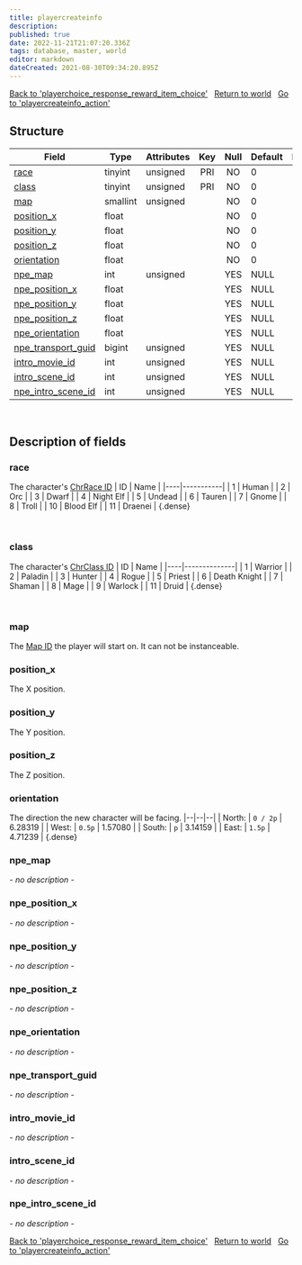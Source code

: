```yaml
---
title: playercreateinfo
description: 
published: true
date: 2022-11-21T21:07:20.336Z
tags: database, master, world
editor: markdown
dateCreated: 2021-08-30T09:34:20.895Z
---
```


<a href="https://trinitycore.info/en/database/master/world/playerchoice_response_reward_item_choice" class="mt-5 v-btn v-btn--depressed v-btn--flat v-btn--outlined theme--light v-size--default darkblue--text text--lighten-3"><span class="v-btn__content"><i aria-hidden="true" class="v-icon notranslate v-icon--left mdi mdi-arrow-left theme--light"></i><span>Back to 'playerchoice_response_reward_item_choice'</span></span></a>&nbsp;&nbsp;&nbsp;<a href="https://trinitycore.info/en/database/master/world/home" class="mt-5 v-btn v-btn--depressed v-btn--flat v-btn--outlined theme--light v-size--default darkblue--text text--lighten-3"><span class="v-btn__content"><i aria-hidden="true" class="v-icon notranslate v-icon--left mdi mdi-home-outline theme--light"></i><span>Return to world</span></span></a>&nbsp;&nbsp;&nbsp;<a href="https://trinitycore.info/en/database/master/world/playercreateinfo_action" class="mt-5 v-btn v-btn--depressed v-btn--flat v-btn--outlined theme--light v-size--default darkblue--text text--lighten-3"><span class="v-btn__content"><span>Go to 'playercreateinfo_action'</span><i aria-hidden="true" class="v-icon notranslate v-icon--right mdi mdi-arrow-right theme--light"></i></span></a>

## Structure

| Field | Type | Attributes | Key | Null | Default | Extra | Comment |
| --- | --- | --- | :---: | :---: | --- | --- | --- |
| [race](#race) | tinyint | unsigned | PRI | NO | 0 |  |  |
| [class](#class) | tinyint | unsigned | PRI | NO | 0 |  |  |
| [map](#map) | smallint | unsigned |  | NO | 0 |  |  |
| [position_x](#position_x) | float |  |  | NO | 0 |  |  |
| [position_y](#position_y) | float |  |  | NO | 0 |  |  |
| [position_z](#position_z) | float |  |  | NO | 0 |  |  |
| [orientation](#orientation) | float |  |  | NO | 0 |  |  |
| [npe_map](#npe_map) | int | unsigned |  | YES | NULL |  |  |
| [npe_position_x](#npe_position_x) | float |  |  | YES | NULL |  |  |
| [npe_position_y](#npe_position_y) | float |  |  | YES | NULL |  |  |
| [npe_position_z](#npe_position_z) | float |  |  | YES | NULL |  |  |
| [npe_orientation](#npe_orientation) | float |  |  | YES | NULL |  |  |
| [npe_transport_guid](#npe_transport_guid) | bigint | unsigned |  | YES | NULL |  |  |
| [intro_movie_id](#intro_movie_id) | int | unsigned |  | YES | NULL |  |  |
| [intro_scene_id](#intro_scene_id) | int | unsigned |  | YES | NULL |  |  |
| [npe_intro_scene_id](#npe_intro_scene_id) | int | unsigned |  | YES | NULL |  |  |
&nbsp;
## Description of fields

### race
The character's [ChrRace ID](https://wow.tools/dbc/?dbc=chrraces)
| ID | Name      |
|----|-----------|
|  1 | Human     |
|  2 | Orc       |
|  3 | Dwarf     |
|  4 | Night Elf |
|  5 | Undead    |
|  6 | Tauren    |
|  7 | Gnome     |
|  8 | Troll     |
| 10 | Blood Elf |
| 11 | Draenei   |
{.dense}

&nbsp;

### class
The character's [ChrClass ID](https://wow.tools/dbc/?dbc=chrclasses)
| ID | Name         |
|----|--------------|
|  1 | Warrior      |
|  2 | Paladin      |
|  3 | Hunter       |
|  4 | Rogue        |
|  5 | Priest       |
|  6 | Death Knight |
|  7 | Shaman       |
|  8 | Mage         |
|  9 | Warlock      |
| 11 | Druid        |
{.dense}

&nbsp;

### map
The [Map ID](https://wow.tools/dbc/?dbc=map) the player will start on. It can not be instanceable.
&nbsp;

### position_x
The X position.
&nbsp;

### position_y
The Y position.
&nbsp;

### position_z
The Z position.
&nbsp;

### orientation
The direction the new character will be facing.
|--|--|--|
| North: | `0 / 2p` | 6.28319 |
| West: | `0.5p` | 1.57080 |
| South: | `p` | 3.14159 |
| East: | `1.5p` | 4.71239 |
{.dense}
&nbsp;

### npe_map
*- no description -*
&nbsp;

### npe_position_x
*- no description -*
&nbsp;

### npe_position_y
*- no description -*
&nbsp;

### npe_position_z
*- no description -*
&nbsp;

### npe_orientation
*- no description -*
&nbsp;

### npe_transport_guid
*- no description -*
&nbsp;

### intro_movie_id
*- no description -*
&nbsp;

### intro_scene_id
*- no description -*
&nbsp;

### npe_intro_scene_id
*- no description -*
&nbsp;

<a href="https://trinitycore.info/en/database/master/world/playerchoice_response_reward_item_choice" class="mt-5 v-btn v-btn--depressed v-btn--flat v-btn--outlined theme--light v-size--default darkblue--text text--lighten-3"><span class="v-btn__content"><i aria-hidden="true" class="v-icon notranslate v-icon--left mdi mdi-arrow-left theme--light"></i><span>Back to 'playerchoice_response_reward_item_choice'</span></span></a>&nbsp;&nbsp;&nbsp;<a href="https://trinitycore.info/en/database/master/world/home" class="mt-5 v-btn v-btn--depressed v-btn--flat v-btn--outlined theme--light v-size--default darkblue--text text--lighten-3"><span class="v-btn__content"><i aria-hidden="true" class="v-icon notranslate v-icon--left mdi mdi-home-outline theme--light"></i><span>Return to world</span></span></a>&nbsp;&nbsp;&nbsp;<a href="https://trinitycore.info/en/database/master/world/playercreateinfo_action" class="mt-5 v-btn v-btn--depressed v-btn--flat v-btn--outlined theme--light v-size--default darkblue--text text--lighten-3"><span class="v-btn__content"><span>Go to 'playercreateinfo_action'</span><i aria-hidden="true" class="v-icon notranslate v-icon--right mdi mdi-arrow-right theme--light"></i></span></a>

